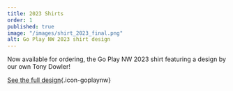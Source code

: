 ```yaml
---
title: 2023 Shirts
order: 1
published: true
image: "/images/shirt_2023_final.png"
alt: Go Play NW 2023 shirt design
---
```


Now available for ordering, the Go Play NW 2023 shirt featuring a design by our own Tony Dowler!

[See the full design](/blog/2023-05-31){.icon-goplaynw}
